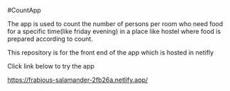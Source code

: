 #CountApp

The app is used to count the number of persons per room who need food for a specific time(like friday evening) in a place like hostel where food is prepared according to count.

This repository is for the front end of the app which is hosted in netifly

Click link below to try the app

https://frabjous-salamander-2fb26a.netlify.app/
